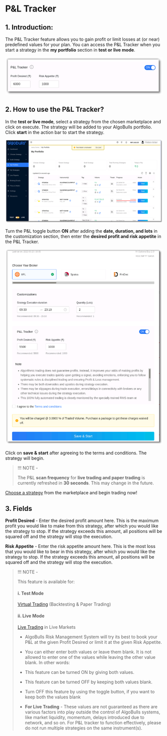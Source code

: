 # P&L Tracker

## 1. Introduction: 

The P&L Tracker feature allows you to gain profit or limit losses at (or near) predefined values for your plan. You can access the P&L Tracker when you start a strategy in the **my portfolio** section in **test or live mode**. 

![pnltracker](imgs/pnl_tracker3.png)

## 2. How to use the P&L Tracker?

In the **test or live mode**, select a strategy from the chosen marketplace and click on execute. The strategy will be added to your AlgoBulls portfolio. Click **start** in the action bar to start the strategy. 

![pnltracker](imgs/pnl_tracker1.png)

Turn the P&L toggle button **ON** after adding the **date, duration, and lots** in the customization section, then enter the **desired profit and risk appetite** in the P&L Tracker.

![pnltracker](imgs/pnl_tracker_6.png)

Click on **save & start** after agreeing to the terms and conditions. The strategy will begin. 

>!!! NOTE - 
>
>The P&L **scan frequency** for **live trading and paper trading** is currently refreshed in **30 seconds**. This may change in the future.

[Choose a strategy](https://app.algobulls.com/marketplace) from the marketplace and begin trading now! 

## 3. Fields

**Profit Desired** - Enter the desired profit amount here. This is the maximum profit you would like to make from this strategy, after which you would like the strategy to stop. If the strategy exceeds this amount, all positions will be squared off and the strategy will stop the execution. 

**Risk Appetite** - Enter the risk appetite amount here. This is the most loss that you would like to bear in this strategy, after which you would like the strategy to stop.  If the strategy exceeds this amount, all positions will be squared off and the strategy will stop the execution. 

>!!! NOTE -  
>
>This feature is available for:
>
>#### i. Test Mode
>
>[Virtual Trading](https://algobulls.github.io/algobulls_help_site_dev/member/virtual-trading.html) (Backtesting & Paper Trading)
>
>#### ii. Live Mode
>
>[Live Trading](https://algobulls.github.io/algobulls_help_site_dev/member/live-trading.html) in Live Markets 
>
> * AlgoBulls Risk Management System will try its best to book your P&L at the given Profit Desired or limit it at the given Risk Appetite.
>
> * You can either enter both values or leave them blank. It is not allowed to enter one of the values while leaving the other value blank. In other words:
>
> * This feature can be turned ON by giving both values.
>
> * This feature can be turned OFF by keeping both values blank.
>
> * Turn OFF this feature by using the toggle button, if you want to keep both the values blank 
>
> * **For Live Trading** - These values are not guaranteed as there are various factors into play outside the control of AlgoBulls systems, like market liquidity, momentum, delays introduced due to network, and so on. For P&L tracker to function effectively, please do not run multiple strategies on the same instrument(s).

